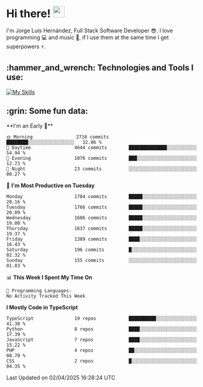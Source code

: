 <h1 align="left">
 <abc>
  <br>Hi there! <img src="https://user-images.githubusercontent.com/42378118/110234147-e3259600-7f4e-11eb-95be-0c4047144dea.gif" width="30"><br>
 </abc>
</h1>

I'm Jorge Luis Hernández, Full Stack Software Developer :sunglasses:. I love programming :computer: and music :musical_score:, if I use them at the same time I get superpowers :zap:. 


<h2 align="left">:hammer_and_wrench: Technologies and Tools I use:</h2>

[![My Skills](https://skillicons.dev/icons?i=js,ts,html,css,py,vue,react,next,nest,postgres,mysql)](https://skillicons.dev)

<h2 align="left">:grin: Some fun data:</h2>
<!--START_SECTION:waka-->
**I'm an Early 🐤** 

```text
🌞 Morning                2710 commits        ████████░░░░░░░░░░░░░░░░░   32.06 % 
🌆 Daytime                4644 commits        ██████████████░░░░░░░░░░░   54.94 % 
🌃 Evening                1076 commits        ███░░░░░░░░░░░░░░░░░░░░░░   12.73 % 
🌙 Night                  23 commits          ░░░░░░░░░░░░░░░░░░░░░░░░░   00.27 % 
```
📅 **I'm Most Productive on Tuesday** 

```text
Monday                   1704 commits        █████░░░░░░░░░░░░░░░░░░░░   20.16 % 
Tuesday                  1766 commits        █████░░░░░░░░░░░░░░░░░░░░   20.89 % 
Wednesday                1606 commits        █████░░░░░░░░░░░░░░░░░░░░   19.00 % 
Thursday                 1637 commits        █████░░░░░░░░░░░░░░░░░░░░   19.37 % 
Friday                   1389 commits        ████░░░░░░░░░░░░░░░░░░░░░   16.43 % 
Saturday                 196 commits         █░░░░░░░░░░░░░░░░░░░░░░░░   02.32 % 
Sunday                   155 commits         ░░░░░░░░░░░░░░░░░░░░░░░░░   01.83 % 
```


📊 **This Week I Spent My Time On** 

```text
💬 Programming Languages: 
No Activity Tracked This Week
```

**I Mostly Code in TypeScript** 

```text
TypeScript               19 repos            ██████████░░░░░░░░░░░░░░░   41.30 % 
Python                   8 repos             ████░░░░░░░░░░░░░░░░░░░░░   17.39 % 
JavaScript               7 repos             ████░░░░░░░░░░░░░░░░░░░░░   15.22 % 
PHP                      4 repos             ██░░░░░░░░░░░░░░░░░░░░░░░   08.70 % 
CSS                      2 repos             █░░░░░░░░░░░░░░░░░░░░░░░░   04.35 % 
```




 Last Updated on 02/04/2025 16:28:24 UTC
<!--END_SECTION:waka-->
